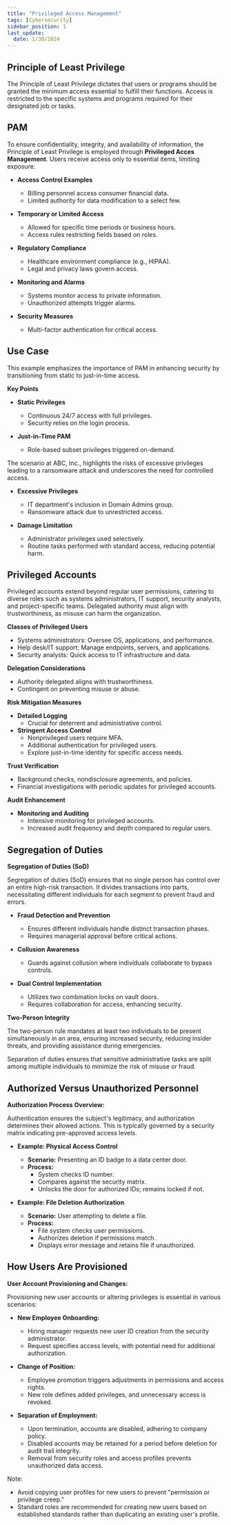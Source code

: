 ```yaml
---
title: "Privileged Access Management"
tags: [Cybersecurity]
sidebar_position: 1
last_update:
  date: 1/30/2024
---
```



## Principle of Least Privilege

The Principle of Least Privilege dictates that users or programs should be granted the minimum access essential to fulfill their functions. Access is restricted to the specific systems and programs required for their designated job or tasks.


## PAM  

To ensure confidentiality, integrity, and availability of information, the Principle of Least Privilege is employed through **Privileged Acces Management**. Users receive access only to essential items, limiting exposure.

- **Access Control Examples**
  - Billing personnel access consumer financial data.
  - Limited authority for data modification to a select few.

- **Temporary or Limited Access**
  - Allowed for specific time periods or business hours.
  - Access rules restricting fields based on roles.

- **Regulatory Compliance**
  - Healthcare environment compliance (e.g., HIPAA).
  - Legal and privacy laws govern access.

- **Monitoring and Alarms**
  - Systems monitor access to private information.
  - Unauthorized attempts trigger alarms.

- **Security Measures**
  - Multi-factor authentication for critical access.


## Use Case 

This example emphasizes the importance of PAM in enhancing security by transitioning from static to just-in-time access. 

**Key Points**

- **Static Privileges**
    - Continuous 24/7 access with full privileges.
    - Security relies on the login process.

- **Just-in-Time PAM**
    - Role-based subset privileges triggered on-demand.

The scenario at ABC, Inc., highlights the risks of excessive privileges leading to a ransomware attack and underscores the need for controlled access.

- **Excessive Privileges**
  - IT department's inclusion in Domain Admins group.
  - Ransomware attack due to unrestricted access.

- **Damage Limitation**
  - Administrator privileges used selectively.
  - Routine tasks performed with standard access, reducing potential harm.


## Privileged Accounts

Privileged accounts extend beyond regular user permissions, catering to diverse roles such as systems administrators, IT support, security analysts, and project-specific teams. Delegated authority must align with trustworthiness, as misuse can harm the organization.

**Classes of Privileged Users**
- Systems administrators: Oversee OS, applications, and performance.
- Help desk/IT support: Manage endpoints, servers, and applications.
- Security analysts: Quick access to IT infrastructure and data.

**Delegation Considerations**
- Authority delegated aligns with trustworthiness.
- Contingent on preventing misuse or abuse.

**Risk Mitigation Measures**
- **Detailed Logging**
  - Crucial for deterrent and administrative control.
- **Stringent Access Control**
  - Nonprivileged users require MFA.
  - Additional authentication for privileged users.
  - Explore just-in-time identity for specific access needs.

**Trust Verification**
- Background checks, nondisclosure agreements, and policies.
- Financial investigations with periodic updates for privileged accounts.

**Audit Enhancement**
- **Monitoring and Auditing**
  - Intensive monitoring for privileged accounts.
  - Increased audit frequency and depth compared to regular users.

## Segregation of Duties 

**Segregation of Duties (SoD)**

Segregation of duties (SoD) ensures that no single person has control over an entire high-risk transaction. It divides transactions into parts, necessitating different individuals for each segment to prevent fraud and errors.

- **Fraud Detection and Prevention**
  - Ensures different individuals handle distinct transaction phases.
  - Requires managerial approval before critical actions.

- **Collusion Awareness**
  - Guards against collusion where individuals collaborate to bypass controls.

- **Dual Control Implementation**
  - Utilizes two combination locks on vault doors.
  - Requires collaboration for access, enhancing security.

**Two-Person Integrity**

The two-person rule mandates at least two individuals to be present simultaneously in an area, ensuring increased security, reducing insider threats, and providing assistance during emergencies.

Separation of duties ensures that sensitive administrative tasks are split among multiple individuals to minimize the risk of misuse or fraud.

## Authorized Versus Unauthorized Personnel

**Authorization Process Overview:**

Authentication ensures the subject's legitimacy, and authorization determines their allowed actions. This is typically governed by a security matrix indicating pre-approved access levels.

- **Example: Physical Access Control**
  - **Scenario:** Presenting an ID badge to a data center door.
  - **Process:**
    - System checks ID number.
    - Compares against the security matrix.
    - Unlocks the door for authorized IDs; remains locked if not.

- **Example: File Deletion Authorization**
  - **Scenario:** User attempting to delete a file.
  - **Process:**
    - File system checks user permissions.
    - Authorizes deletion if permissions match.
    - Displays error message and retains file if unauthorized.

## How Users Are Provisioned

**User Account Provisioning and Changes:**

Provisioning new user accounts or altering privileges is essential in various scenarios:

- **New Employee Onboarding:**
    - Hiring manager requests new user ID creation from the security administrator.
    - Request specifies access levels, with potential need for additional authorization.
  
- **Change of Position:**
    - Employee promotion triggers adjustments in permissions and access rights.
    - New role defines added privileges, and unnecessary access is revoked.

- **Separation of Employment:**
    - Upon termination, accounts are disabled, adhering to company policy.
    - Disabled accounts may be retained for a period before deletion for audit trail integrity.
    - Removal from security roles and access profiles prevents unauthorized data access.

Note: 

- Avoid copying user profiles for new users to prevent "permission or privilege creep." 
- Standard roles are recommended for creating new users based on established standards rather than duplicating an existing user's profile.




